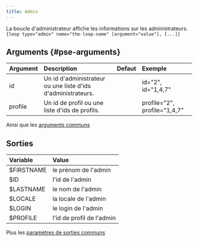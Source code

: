```yaml
---
title: Admin
---
```


La boucle d'administrateur affiche les informations sur les administrateurs.
`{loop type="admin" name="the-loop-name" [argument="value"], [...]}`

## Arguments {#pse-arguments}

| Argument | Description                                                  | Defaut | Exemple                      |
|----------|:-------------------------------------------------------------|:------:|:-----------------------------|
| id       | Un id d'administrateur ou une liste d'ids d'administrateurs. |        | id="2", id="1,4,7"           |
| profile  | Un id de profil ou une liste d'ids de profils.               |        | profile="2", profile="1,4,7" |

Ainsi que les [arguments communs](./global_arguments)

## Sorties

| Variable   | Value                     |
|:-----------|:--------------------------|
| $FIRSTNAME | le prénom de l'admin      |
| $ID        | l'id de l'admin           |
| $LASTNAME  | le nom de l'admin         |
| $LOCALE    | la locale de l'admin      |
| $LOGIN     | le login de l'admin       |
| $PROFILE   | l'id de profil de l'admin |

Plus les [paramètres de sorties communs](./global_outputs)
